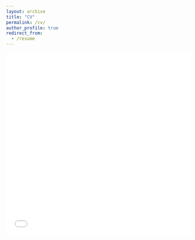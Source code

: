 ```yaml
---
layout: archive
title: "CV"
permalink: /cv/
author_profile: true
redirect_from:
  - /resume
---
```


<iframe src="/files/CV_20210726.pdf" width="100%" height="500" frameborder="no" border="0" marginwidth="0" marginheight="0"></iframe>

